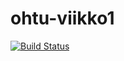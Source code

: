 # ohtu-viikko1
[![Build Status](https://travis-ci.org/larenala/ohtu-viikko1.svg?branch=master)](https://travis-ci.org/larenala/ohtu-viikko1)
